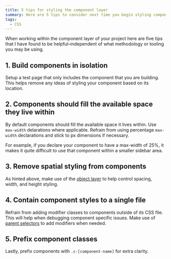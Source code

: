 ```yaml
---
title: 5 tips for styling the component layer
summary: Here are 5 tips to consider next time you begin styling components for a project.
tags:
  - CSS
---
```

When working within the component layer of your project here are five tips that I have found to be helpful–independent of what methodology or tooling you may be using.

## 1. Build components in isolation

Setup a test page that only includes the component that you are building. This helps remove any ideas of styling your component based on its location.

## 2. Components should fill the available space they live within

By default components should fill the available space it lives within. Use `max-width` delarations where applicable. Refrain from using percentage `max-width` declarations and stick to px dimensions if necessary.

For example, if you declare your component to have a max-width of 25%, it makes it quite difficult to use that component within a smaller sidebar area.

## 3. Remove spatial styling from components

As hinted above, make use of the [object layer](https://smoothie-css.com/#2-global) to help control spacing, width, and height styling.

## 4. Contain component styles to a single file

Refrain from adding modifier classes to components outside of *its* CSS file. This will help when debugging component specific issues. Make use of [parent selectors](http://thesassway.com/intermediate/referencing-parent-selectors-using-ampersand) to add modifiers when needed.

## 5. Prefix component classes

Lastly, prefix components with `.c-[component-name]` for extra clarity.
